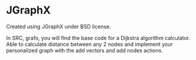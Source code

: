 JGraphX
=======
Created using JGraphX under BSD license.

In SRC, grafo, you will find the base code for a Dijkstra algorithm calculator. Able to calculate distance between any 2 nodes and implement your personalized graph with the add vectors and add nodes actions.

